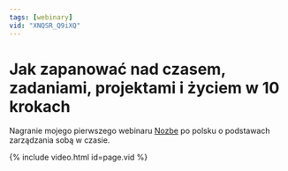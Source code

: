 ```yaml
---
tags: [webinary]
vid: "XNQSR_Q9iXQ"
---
```


# Jak zapanować nad czasem, zadaniami, projektami i życiem w 10 krokach

Nagranie mojego pierwszego webinaru [Nozbe][n] po polsku o podstawach zarządzania sobą w czasie.

{% include video.html id=page.vid %}

<!--More-->


[n]: https://nozbe.com/pl/?a=mike